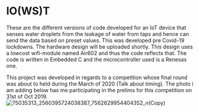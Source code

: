# IO(WS)T

These are the different versions of code developed for an IoT device that senses water droplets from the leakage of water from taps and hence can send the data based on preset values. This was developed pre Covid-19 lockdowns. The hardware design will be uploaded shortly. This design uses a lowcost wifi-module named Air602 and thus the code reflects that. The code is written in Embedded C and the microcontroller used is a Renesas one.

This project was developed in regards to a competition whose final round was about to held during the March of 2020 (Talk about timing). The photo i am adding below has me participating in the prelims for this competition on 31st of Oct 2019.![75035313_2560395724038387_7562629954404352_n(Copy)](https://github.com/user-attachments/assets/e5d56045-fe13-4019-903f-9fea4a19148e)
